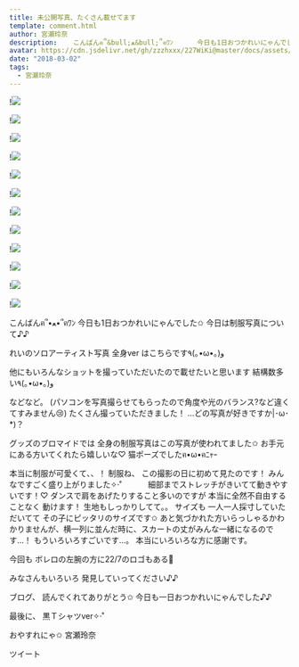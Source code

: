 ```yaml
---
title: 未公開写真、たくさん載せてます
template: comment.html
author: 宮瀬玲奈
description:    こんばんฅ՞&bull;ﻌ&bull;՞ฅﾜﾝ      今日も1日おつかれいにゃんでした✩        今日は制服写真について♪♪              れいのソロアーティスト写真 全身ver  はこちらです٩(｡&bull;&omega;&bull;｡)و          ...
avatar: https://cdn.jsdelivr.net/gh/zzzhxxx/227WiKi@master/docs/assets/photo/avatar/reina.jpg
date: "2018-03-02"
tags:
  - 宮瀬玲奈
---
```


!![](https://cdn.jsdelivr.net/gh/227WiKi/227WiKi-image@master/blog-image/reina-2018-03-02_1.jpg)

!![](https://cdn.jsdelivr.net/gh/227WiKi/227WiKi-image@master/blog-image/reina-2018-03-02_2.jpg)

!![](https://cdn.jsdelivr.net/gh/227WiKi/227WiKi-image@master/blog-image/reina-2018-03-02_3.jpg)

!![](https://cdn.jsdelivr.net/gh/227WiKi/227WiKi-image@master/blog-image/reina-2018-03-02_4.jpg)

!![](https://cdn.jsdelivr.net/gh/227WiKi/227WiKi-image@master/blog-image/reina-2018-03-02_5.jpg)

!![](https://cdn.jsdelivr.net/gh/227WiKi/227WiKi-image@master/blog-image/reina-2018-03-02_6.jpg)

!![](https://cdn.jsdelivr.net/gh/227WiKi/227WiKi-image@master/blog-image/reina-2018-03-02_7.jpg)

!![](https://cdn.jsdelivr.net/gh/227WiKi/227WiKi-image@master/blog-image/reina-2018-03-02_8.jpg)

!![](https://cdn.jsdelivr.net/gh/227WiKi/227WiKi-image@master/blog-image/reina-2018-03-02_9.jpg)

!![](https://cdn.jsdelivr.net/gh/227WiKi/227WiKi-image@master/blog-image/reina-2018-03-02_10.jpg)

!![](https://cdn.jsdelivr.net/gh/227WiKi/227WiKi-image@master/blog-image/reina-2018-03-02_11.jpg)

!![](https://cdn.jsdelivr.net/gh/227WiKi/227WiKi-image@master/blog-image/reina-2018-03-02_12.jpg)


   こんばんฅ՞•ﻌ•՞ฅﾜﾝ
今日も1日おつかれいにゃんでした✩
  今日は制服写真について♪♪

  れいのソロアーティスト写真 全身ver  はこちらです٩(｡•ω•｡)و

   他にもいろんなショットを撮っていただいたので載せたいと思います     結構数多い٩(｡•ω•｡)و




















  などなど。  (パソコンを写真撮らせてもらったので角度や光のバランス?など違くてすみません😢)
    たくさん撮っていただきました！    ...どの写真が好きですか|･ω･*)？


 グッズのブロマイドでは 全身の制服写真はこの写真が使われてました✩  お手元にある方いてくれたら嬉しいな♡   猫ポーズでしたฅ•ω•ฅﾆｬｰ



   本当に制服が可愛くて、、！
 制服ね、 この撮影の日に初めて見たのです！    みんなですごく盛り上がりました✧‧˚            細部までストレッチがきいてて動きやすいです！♡
   ダンスで肩をあげたりすること多いのですが  本当に全然不自由することなく  動けます！
  生地もしっかりしてて。。
 サイズも 一人一人採寸していただいてて その子にピッタリのサイズです✩
   あと気づかれた方いらっしゃるかわかりませんが、横一列に並んだ時に、スカートの丈がみんな一緒になるのです...！  もういろいろすごいです...。
    本当にいろいろな方に感謝です。

   今回も ボレロの左腕の方に22/7のロゴもある💓

  みなさんもいろいろ 発見していってください♪♪


  ブログ、 読んでくれてありがとう✩    今日も一日おつかれいにゃんでした♪♪


最後に、     黒Ｔシャツver✧‧˚


 おやすれにゃ✩    宮瀬玲奈


ツイート



